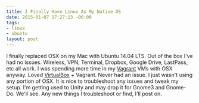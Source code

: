 ```yaml
---
title: I Finally Have Linux As My Native OS
date: 2015-01-07 17:27:13 -06:00
tags:
- linux
- ubuntu
layout: post
---
```


I finally replaced OSX on my Mac with Ubuntu 14.04 LTS.  Out of the box I've had no issues.  Wireless, VPN, Terminal, Dropbox, Google Drive, LastPass, etc all work.  I was spending more time in my [Vagrant](https://www.vagrantup.com/) VMs with OSX anyway.  Loved [VirtualBox](https://www.virtualbox.org/) + Vagrant.  Never had an issue.  I just wasn't using any portion of OSX.  It is nice to troubleshoot any issues and tweak my setup.  I'm getting used to Unity and may drop it for Gnome3 and Gnome-Do.  We'll see.  Any new things I troubleshoot or find, I'll post on.
